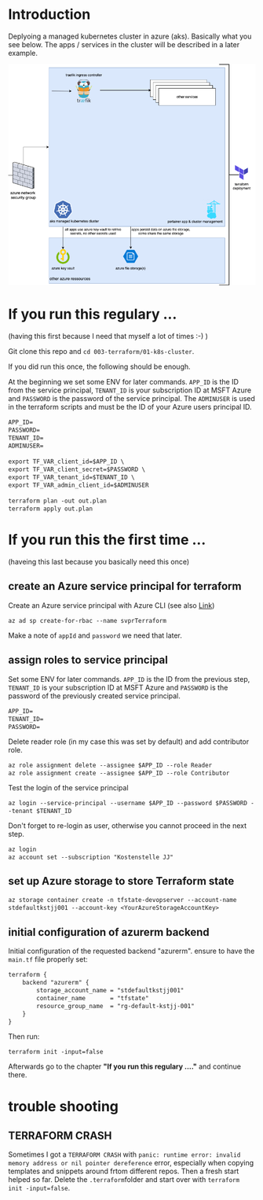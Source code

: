 # Introduction 
Deplyoing a managed kubernetes cluster in azure (aks). Basically what you see below. The apps / services in the cluster will be described in a later example.

![infrastructure overview](overview.png "infrastructure overview")

# If you run this regulary ...
(having this first because I need that myself a lot of times :-) )

Git clone this repo and `cd 003-terraform/01-k8s-cluster`.

If you did run this once, the following should be enough.

At the beginning we set some ENV for later commands. `APP_ID` is the ID from the service principal, `TENANT_ID` is your subscription ID at MSFT Azure and `PASSWORD` is the password of the service principal. The `ADMINUSER` is used in the terraform scripts and must be the ID of your Azure users principal ID.

```
APP_ID=
PASSWORD=
TENANT_ID=
ADMINUSER=

export TF_VAR_client_id=$APP_ID \
export TF_VAR_client_secret=$PASSWORD \
export TF_VAR_tenant_id=$TENANT_ID \
export TF_VAR_admin_client_id=$ADMINUSER

terraform plan -out out.plan
terraform apply out.plan
```

# If you run this the first time ...
(haveing this last because you basically need this once)

## create an Azure service principal for terraform

Create an Azure service principal with Azure CLI (see also [Link](https://docs.microsoft.com/en-us/cli/azure/create-an-azure-service-principal-azure-cli?view=azure-cli-latest))

```
az ad sp create-for-rbac --name svprTerraform
```

Make a note of `appId` and `password` we need that later. 

## assign roles to service principal

Set some ENV for later commands. `APP_ID` is the ID from the previous step, `TENANT_ID` is your subscription ID at MSFT Azure and `PASSWORD` is the password of the previously created service principal.

```
APP_ID=
TENANT_ID=
PASSWORD=
```

Delete reader role (in my case this was set by default) and add contributor role.

```
az role assignment delete --assignee $APP_ID --role Reader
az role assignment create --assignee $APP_ID --role Contributor
```

Test the login of the service principal

```
az login --service-principal --username $APP_ID --password $PASSWORD --tenant $TENANT_ID
```

Don't forget to re-login as user, otherwise you cannot proceed in the next step.

```
az login
az account set --subscription "Kostenstelle JJ"
```

## set up Azure storage to store Terraform state

```
az storage container create -n tfstate-devopserver --account-name stdefaultkstjj001 --account-key <YourAzureStorageAccountKey>
```

## initial configuration of azurerm backend

Initial configuration of the requested backend "azurerm". ensure to have the `main.tf` file properly set:

```
terraform {
    backend "azurerm" {
        storage_account_name = "stdefaultkstjj001"
        container_name       = "tfstate"
        resource_group_name  = "rg-default-kstjj-001"
    }
}

```

Then run:

```
terraform init -input=false
```

Afterwards go to the chapter **"If you run this regulary ...."** and continue there.

# trouble shooting

## TERRAFORM CRASH
Sometimes I got a `TERRAFORM CRASH` with `panic: runtime error: invalid memory address or nil pointer dereference` error, especially when copying templates and snippets around frtom different repos. Then a fresh start helped so far. Delete the `.terraform`folder and start over with `terraform init -input=false`.

